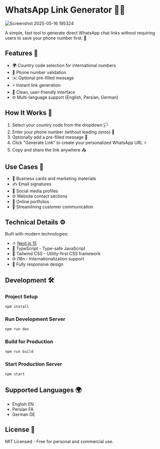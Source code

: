 # WhatsApp Link Generator 💬✨

![Screenshot 2025-05-16 195324](https://github.com/user-attachments/assets/83e0bdc2-e9ed-4193-bdf0-5d305dcb7fb4)

A simple, fast tool to generate direct WhatsApp chat links without requiring users to save your phone number first. 🌟

## Features 🚀

- 🌍 Country code selection for international numbers
- 🔢 Phone number validation
- ✉️ Optional pre-filled message
- ⚡ Instant link generation
- 🎨 Clean, user-friendly interface
- 🌐 Multi-language support (English, Persian, German)

## How It Works 🔧

1. Select your country code from the dropdown 🏳️
2. Enter your phone number (without leading zeros) 📱
3. Optionally add a pre-filled message 💬
4. Click "Generate Link" to create your personalized WhatsApp URL ⚡
5. Copy and share the link anywhere 📤

## Use Cases 💼

- 📇 Business cards and marketing materials
- ✍️ Email signatures
- 📱 Social media profiles
- 🌐 Website contact sections
- 🎨 Online portfolios
- 🤝 Streamlining customer communication

## Technical Details ⚙️

Built with modern technologies:

- ⚛️ [Next.js 15](https://nextjs.org/) 
- 💙 TypeScript - Type-safe JavaScript
- 🎨 Tailwind CSS - Utility-first CSS framework
- 🌐 i18n - Internationalization support
- 📱 Fully responsive design

## Development 🛠️

### Project Setup

```sh
npm install
```

### Run Development Server

```sh
npm run dev
```

### Build for Production

```sh
npm run build
```

### Start Production Server

```sh
npm start
```

## Supported Languages 🌍

- English EN
- Persian FA
- German DE

## License 📜

MIT Licensed - Free for personal and commercial use.
